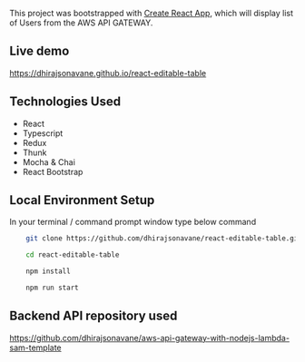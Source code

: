 This project was bootstrapped with [Create React App](https://github.com/facebook/create-react-app), which will display list of Users from the AWS API GATEWAY. 

## Live demo
https://dhirajsonavane.github.io/react-editable-table

## Technologies Used 

- React
- Typescript
- Redux
- Thunk
- Mocha & Chai
- React Bootstrap

## Local Environment Setup

In your terminal / command prompt window type below command

```bash
    git clone https://github.com/dhirajsonavane/react-editable-table.git
```

```bash
    cd react-editable-table
```

```bash
    npm install
```

```bash
    npm run start
```

## Backend API repository used

https://github.com/dhirajsonavane/aws-api-gateway-with-nodejs-lambda-sam-template